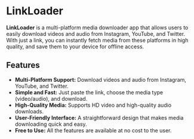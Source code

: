 # LinkLoader

**LinkLoader** is a multi-platform media downloader app that allows users to easily download videos and audio from Instagram, YouTube, and Twitter. With just a link, you can instantly fetch media from these platforms in high quality, and save them to your device for offline access.

## Features

- **Multi-Platform Support:** Download videos and audio from Instagram, YouTube, and Twitter.
- **Simple and Fast:** Just paste the link, choose the media type (video/audio), and download.
- **High-Quality Media:** Supports HD video and high-quality audio downloads.
- **User-Friendly Interface:** A straightforward design that makes media downloading quick and easy.
- **Free to Use:** All the features are available at no cost to the user.




